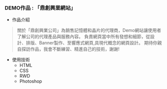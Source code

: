 ### DEMO作品 : 「鼎創興業網站」

- 作品介紹

> 關於「鼎創興業公司」為銷售記憶體和晶片的代理商，Demo網站讓使用者了解公司的代理產品與服務內容。
負責網頁當中所有發想和細節，從設計、排版、Banner製作、至響應式網頁,具現代概念的網頁設計。
期待你親自探訪作品，我會不斷練習、精進自己的技術，謝謝!

- 使用技術
  - HTML
  - CSS
  - RWD
  - Photoshop

